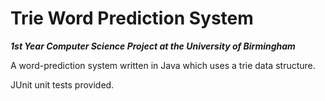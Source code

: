 # Trie Word Prediction System

***1st Year Computer Science Project at the University of Birmingham***

A word-prediction system written in Java which uses a trie data structure.

JUnit unit tests provided.
